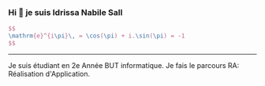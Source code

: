 ### Hi 👋 je suis Idrissa Nabile Sall
```tex
$$
\mathrm{e}^{i\pi}\, = \cos(\pi) + i.\sin(\pi) = -1
$$
```
---
Je suis étudiant en 2e Année BUT informatique. Je fais le parcours RA: Réalisation d'Application.
